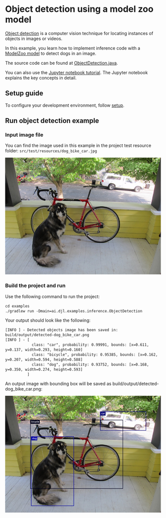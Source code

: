 # Object detection using a model zoo model

[Object detection](https://en.wikipedia.org/wiki/Object_detection) is a computer vision technique
for locating instances of objects in images or videos.

In this example, you learn how to implement inference code with a [ModelZoo model](../../docs/model-zoo.md) to detect dogs in an image.

The source code can be found at [ObjectDetection.java](https://github.com/deepjavalibrary/djl/blob/master/examples/src/main/java/ai/djl/examples/inference/ObjectDetection.java).

You can also use the [Jupyter notebook tutorial](../../jupyter/object_detection_with_model_zoo.ipynb).
The Jupyter notebook explains the key concepts in detail.

## Setup guide

To configure your development environment, follow [setup](../../docs/development/setup.md).

## Run object detection example

### Input image file
You can find the image used in this example in the project test resource folder: `src/test/resources/dog_bike_car.jpg`

![dogs](../src/test/resources/dog_bike_car.jpg)

### Build the project and run
Use the following command to run the project:

```
cd examples
./gradlew run -Dmain=ai.djl.examples.inference.ObjectDetection
```

Your output should look like the following:

```text
[INFO ] - Detected objects image has been saved in: build/output/detected-dog_bike_car.png
[INFO ] - [
          	class: "car", probability: 0.99991, bounds: [x=0.611, y=0.137, width=0.293, height=0.160]
          	class: "bicycle", probability: 0.95385, bounds: [x=0.162, y=0.207, width=0.594, height=0.588]
          	class: "dog", probability: 0.93752, bounds: [x=0.168, y=0.350, width=0.274, height=0.593]
          ]
```

An output image with bounding box will be saved as build/output/detected-dog_bike_car.png:

![detected-dogs](img/detected-dog_bike_car.png)
